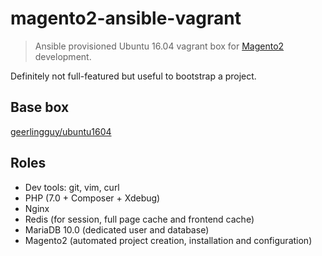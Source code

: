 # magento2-ansible-vagrant

> Ansible provisioned Ubuntu 16.04 vagrant box for [Magento2](https://github.com/magento/magento2) development. 

Definitely not full-featured but useful to bootstrap a project.

## Base box

[geerlingguy/ubuntu1604](https://atlas.hashicorp.com/geerlingguy/boxes/ubuntu1604/)

## Roles

- Dev tools: git, vim, curl
- PHP (7.0 + Composer + Xdebug)
- Nginx
- Redis (for session, full page cache and frontend cache)
- MariaDB 10.0 (dedicated user and database)
- Magento2 (automated project creation, installation and configuration)
